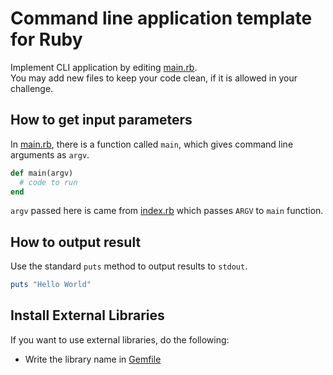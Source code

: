 # Command line application template for Ruby

Implement CLI application by editing [main.rb](app/main.rb).  
You may add new files to keep your code clean, if it is allowed in your challenge.

## How to get input parameters

In [main.rb](app/main.rb), there is a function called `main`, which gives command line arguments as `argv`.

``` rb
def main(argv)
  # code to run
end
```

`argv` passed here is came from [index.rb](index.rb) which passes `ARGV` to `main` function.

## How to output result
Use the standard `puts` method to output results to `stdout`.

``` ruby
puts "Hello World"
```

## Install External Libraries
If you want to use external libraries, do the following:

- Write the library name in [Gemfile](Gemfile)
